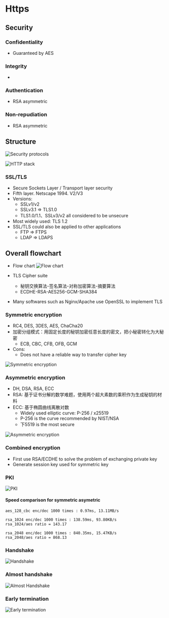 
# Https

## Security
### Confidentiality
* Guaranteed by AES

### Integrity
* 

### Authentication
* RSA asymmetric 

### Non-repudiation
* RSA asymmetric 

## Structure

![Security protocols](./images/https_tcpip_securityProtocol.png)

![HTTP stack](./images/https_stack.png)

### SSL/TLS 
* Secure Sockets Layer / Transport layer security
* Fifth layer. Netscape 1994. V2/V3
* Versions:
	* SSLv1/v2
	* SSLv3.1 => TLS1.0
	* TLS1.0/1.1、SSLv3/v2 all considered to be unsecure
* Most widely used: TLS 1.2
* SSL/TLS could also be applied to other applications 
	* FTP => FTPS
	* LDAP => LDAPS

## Overall flowchart
* Flow chart
![Flow chart](./images/https_flowchart.jpg)

* TLS Cipher suite
	- 秘钥交换算法-签名算法-对称加密算法-摘要算法
	- ECDHE-RSA-AES256-GCM-SHA384
* Many softwares such as Nginx/Apache use OpenSSL to implement TLS

### Symmetric encryption
* RC4, DES, 3DES, AES, ChaCha20
* 加密分组模式：用固定长度的秘钥加密任意长度的密文，把小秘密转化为大秘密
	- ECB, CBC, CFB, OFB, GCM
* Cons:
	- Does not have a reliable way to transfer cipher key

![Symmetric encryption](./images/https_symmetricCrypto.png)

### Asymmetric encryption
* DH, DSA, RSA, ECC
* RSA: 基于证书分解的数学难题，使用两个超大素数的乘积作为生成秘钥的材料
* ECC: 基于椭圆曲线离散对数
	- Widely used elliptic curve: P-256 / x25519
	- P-256 is the curve recommended by NIST/NSA
	- 下5519 is the most secure 

![Asymmetric encryption](./images/https_asymmetricCrypto.png)

### Combined encryption
* First use RSA/ECDHE to solve the problem of exchanging private key
* Generate session key used for symmetric key

### PKI
![PKI](./images/https_PKI.png)

#### Speed comparison for symmetric asymetric

```
aes_128_cbc enc/dec 1000 times : 0.97ms, 13.11MB/s

rsa_1024 enc/dec 1000 times : 138.59ms, 93.80KB/s
rsa_1024/aes ratio = 143.17

rsa_2048 enc/dec 1000 times : 840.35ms, 15.47KB/s
rsa_2048/aes ratio = 868.13
```

### Handshake

![Handshake](./images/https_tls_handshake.png)

### Almost handshake
![Almost Handshake](./images/https_almostssl_Handshake.png)

### Early termination
![Early termination](./images/https_tls_earlytermination.png)



